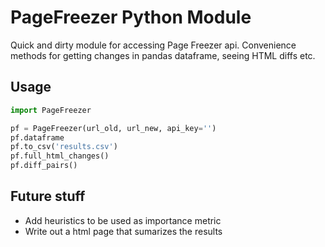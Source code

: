 # PageFreezer Python Module 

Quick and dirty module for accessing Page Freezer api. Convenience methods for getting changes in pandas dataframe, seeing HTML diffs etc.

## Usage

```python
import PageFreezer

pf = PageFreezer(url_old, url_new, api_key='')
pf.dataframe
pf.to_csv('results.csv')
pf.full_html_changes()
pf.diff_pairs()
```

## Future stuff 

+ Add heuristics to be used as importance metric
+ Write out a html page that sumarizes the results 


